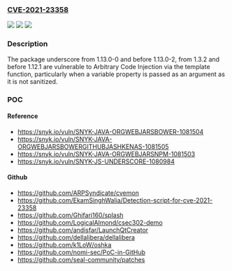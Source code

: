 ### [CVE-2021-23358](https://cve.mitre.org/cgi-bin/cvename.cgi?name=CVE-2021-23358)
![](https://img.shields.io/static/v1?label=Product&message=underscore&color=blue)
![](https://img.shields.io/static/v1?label=Version&message=%3E%3D%201.13.0-0%20&color=brighgreen)
![](https://img.shields.io/static/v1?label=Vulnerability&message=%20Arbitrary%20Code%20Injection&color=brighgreen)

### Description

The package underscore from 1.13.0-0 and before 1.13.0-2, from 1.3.2 and before 1.12.1 are vulnerable to Arbitrary Code Injection via the template function, particularly when a variable property is passed as an argument as it is not sanitized.

### POC

#### Reference
- https://snyk.io/vuln/SNYK-JAVA-ORGWEBJARSBOWER-1081504
- https://snyk.io/vuln/SNYK-JAVA-ORGWEBJARSBOWERGITHUBJASHKENAS-1081505
- https://snyk.io/vuln/SNYK-JAVA-ORGWEBJARSNPM-1081503
- https://snyk.io/vuln/SNYK-JS-UNDERSCORE-1080984

#### Github
- https://github.com/ARPSyndicate/cvemon
- https://github.com/EkamSinghWalia/Detection-script-for-cve-2021-23358
- https://github.com/Ghifari160/splash
- https://github.com/LogicalAlmond/csec302-demo
- https://github.com/andisfar/LaunchQtCreator
- https://github.com/dellalibera/dellalibera
- https://github.com/k1LoW/oshka
- https://github.com/nomi-sec/PoC-in-GitHub
- https://github.com/seal-community/patches

